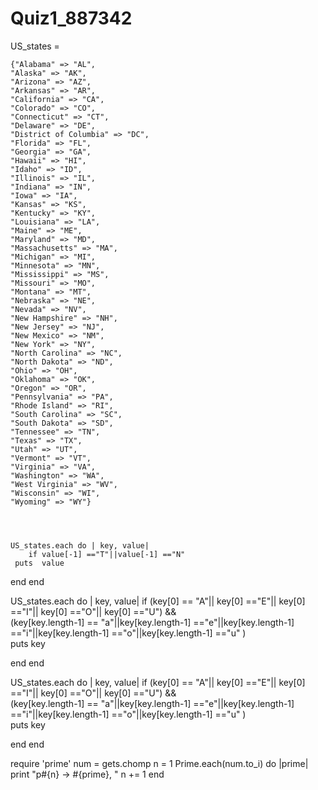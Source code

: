 # Quiz1_887342

US_states = 

	{"Alabama" => "AL",
	"Alaska" => "AK",
	"Arizona" => "AZ",
	"Arkansas" => "AR",
	"California" => "CA",
	"Colorado" => "CO",
	"Connecticut" => "CT",
	"Delaware" => "DE",
	"District of Columbia" => "DC",
	"Florida" => "FL",
	"Georgia" => "GA",
	"Hawaii" => "HI",
	"Idaho" => "ID",
	"Illinois" => "IL",
	"Indiana" => "IN",
	"Iowa" => "IA",
	"Kansas" => "KS",
	"Kentucky" => "KY",
	"Louisiana" => "LA",
	"Maine" => "ME",
	"Maryland" => "MD",
	"Massachusetts" => "MA",
	"Michigan" => "MI",
	"Minnesota" => "MN",
	"Mississippi" => "MS",
	"Missouri" => "MO",
	"Montana" => "MT",
	"Nebraska" => "NE",
	"Nevada" => "NV",
	"New Hampshire" => "NH",
	"New Jersey" => "NJ",
	"New Mexico" => "NM",
	"New York" => "NY",
	"North Carolina" => "NC",
	"North Dakota" => "ND",
	"Ohio" => "OH",
	"Oklahoma" => "OK",
	"Oregon" => "OR",
	"Pennsylvania" => "PA",
	"Rhode Island" => "RI",
	"South Carolina" => "SC",
	"South Dakota" => "SD",
	"Tennessee" => "TN",
	"Texas" => "TX",
	"Utah" => "UT",
	"Vermont" => "VT",
	"Virginia" => "VA",
	"Washington" => "WA",
	"West Virginia" => "WV",
	"Wisconsin" => "WI",
	"Wyoming" => "WY"}


 
  
    US_states.each do | key, value|
	    if value[-1] =="T"||value[-1] =="N"
     puts  value
     
  
  end
  end
  
 
  
  
 US_states.each do | key, value|
	if (key[0] == "A"|| key[0] =="E"|| key[0] =="I"|| key[0] =="O"|| key[0] =="U") &&  
	    (key[key.length-1] == "a"||key[key.length-1] =="e"||key[key.length-1] =="i"||key[key.length-1] =="o"||key[key.length-1] =="u" )  
  puts  key
  
    
  end
  end
   
  US_states.each do | key, value|
	if (key[0] == "A"|| key[0] =="E"|| key[0] =="I"|| key[0] =="O"|| key[0] =="U") &&  
	    (key[key.length-1] == "a"||key[key.length-1] =="e"||key[key.length-1] =="i"||key[key.length-1] =="o"||key[key.length-1] =="u" )  
  puts  key
  
    
  end
  end
  
   
   require 'prime'
num = gets.chomp
n = 1
Prime.each(num.to_i) do |prime|
    print "p#{n} -> #{prime}, "
    n += 1
end
  

